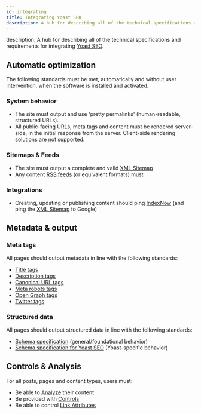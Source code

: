 ```yaml
---
id: integrating
title: Integrating Yoast SEO
description: A hub for describing all of the technical specifications and requirements for integrating Yoast SEO.
---
```


description: A hub for describing all of the technical specifications and requirements for integrating [Yoast SEO](https://yoast.com/wordpress/plugins/seo/).

## Automatic optimization
The following standards must be met, automatically and without user intervention, when the software is installed and activated.
### System behavior
* The site must output and use 'pretty permalinks' (human-readable, structured URLs).
* All public-facing URLs, meta tags and content must be rendered server-side, in the initial response from the server. Client-side rendering solutions are not supported.
### Sitemaps & Feeds
* The site must output a complete and valid [XML Sitemap](features/xml-sitemaps/functional-specification.md)
* Any content [RSS feeds](features/rss-feeds/functional-specification.md) (or equivalent formats) must 
### Integrations
* Creating, updating or publishing content should ping [IndexNow](features/indexnow/overview.md) (and ping the [XML Sitemap](features/xml-sitemaps/functional-specification.md) to Google)
## Metadata & output
### Meta tags
All pages should output metadata in line with the following standards:
* [Title tags](features/seo-tags/titles/functional-specification.md)
* [Description tags](features/seo-tags/descriptions/functional-specification.md)
* [Canonical URL tags](features/seo-tags/canonical-urls/functional-specification.md)
* [Meta robots tags](features/seo-tags/meta-robots/functional-specification.md)
* [Open Graph tags](features/opengraph/functional-specification.md)
* [Twitter tags](features/twitter/functional-specification.md)

### Structured data
All pages should output structured data in line with the following standards:
* [Schema specification](features/schema/functional-specification.md) (general/foundational behavior)
* [Schema specification for Yoast SEO](features/schema/plugins/yoast-seo.md) (Yoast-specific behavior)

## Controls & Analysis
For all posts, pages and content types, users must:
* Be able to [Analyze](features/analysis/overview.md) their content
* Be provided with [Controls](features/controls/overview.md)
* Be able to control [Link Attributes](features/link-attributes/functional-specification.md)
